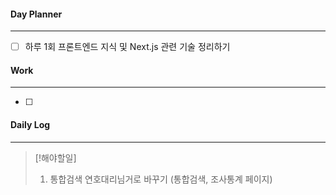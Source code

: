 
#### Day Planner
---
- [ ] 하루 1회 프론트엔드 지식 및 Next.js 관련 기술 정리하기


#### Work
---
- [ ] 


#### Daily Log
---
> [!해야할일]
> 1. 통합검색 연호대리님거로 바꾸기 (통합검색, 조사통계 페이지)



